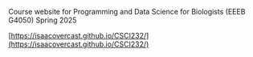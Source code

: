 Course website for Programming and Data Science for Biologists (EEEB G4050) Spring 2025

[https://isaacovercast.github.io/CSCI232/](https://isaacovercast.github.io/CSCI232/)
